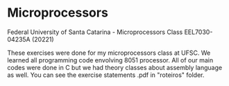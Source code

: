# Microprocessors
Federal University of Santa Catarina - Microprocessors Class EEL7030-04235A (20221)

These exercises were done for my microprocessors class at UFSC. We learned all programming code envolving 8051 processor. All of our main codes were done in C but we had theory classes about assembly language as well. You can see the exercise statements .pdf in "roteiros" folder.
